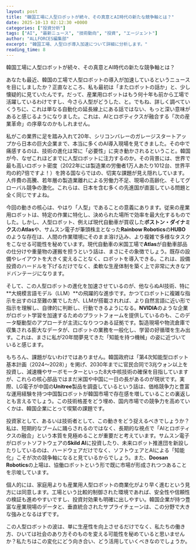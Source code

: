 ```yaml
---
layout: post
title: "韓国工場に人型ロボットが続々、その真意とAI時代の新たな競争軸とは？"
date: 2025-10-13 02:12:30 +0000
categories: ["投資分析"]
tags: ["AI", "最新ニュース", "技術動向", "投資", "エージェント"]
author: "ALLFORCES編集部"
excerpt: "韓国工場、人型ロボ導入加速について詳細に分析します。"
reading_time: 8
---
```


韓国工場に人型ロボットが続々、その真意とAI時代の新たな競争軸とは？

あなたも最近、韓国の工場で人型ロボットの導入が加速しているというニュースを目にしましたか？正直なところ、私も最初は「またロボットの話か」と、少し懐疑的に見ていたんです。だって、産業用ロボットはもう何十年も前から工場で活躍しているわけですし、今さら人型がどうした、と。でもね、詳しく調べていくうちに、これは単なる自動化の延長線上にある話ではない、もっと深い意味があると感じるようになりました。これは、AIとロボティクスが融合する「次の産業革命」の序章なのかもしれません。

私がこの業界に足を踏み入れて20年、シリコンバレーのガレージスタートアップから日本の巨大企業まで、本当に多くのAI導入現場を見てきました。その中で痛感するのは、技術の進化は常に「必要性」に突き動かされるということ。韓国が今、なぜこれほどまでに人型ロボットに注力するのか。その背景には、世界で最も高いロボット密度（2022年には製造業の労働者1万人あたり1012台、世界平均の約7倍ですよ！）を誇る国ならではの、切実な課題が見え隠れしています。人件費の高騰、若年層の製造業離れによる労働力不足、現場の高齢化、そしてグローバル競争の激化。これらは、日本を含む多くの先進国が直面している問題と全く同じですよね。

今回の動きの核心は、やはり「人型」であることの意義にあります。従来の産業用ロボットは、特定の作業に特化し、決められた場所で効率を最大化するものでした。しかし、人型ロボット、例えば現代自動車が買収した**ボストン・ダイナミクス**の**Atlas**や、サムスン電子が筆頭株主となった**Rainbow Robotics**の**HUBO**のような存在は、人間の作業環境にそのまま溶け込み、より複雑で多様なタスクをこなせる可能性を秘めています。現代自動車の米国工場で**Atlas**が自動車部品の仕分けや重量物の運搬を担うという話は、まさにその象徴でしょう。既存の設備やレイアウトを大きく変えることなく、ロボットを導入できる。これは、設備投資のハードルを下げるだけでなく、柔軟な生産体制を築く上で非常に大きなアドバンテージになります。

そして、この人型ロボットの進化を加速させているのが、他ならぬAI技術、特に**大規模言語モデル（LLM）**の飛躍的な進歩です。かつてロボットに複雑な指示を出すのは至難の業でしたが、LLMが搭載されれば、より自然言語に近い形で指示を理解し、自律的に判断し、行動できるようになる。**NVIDIA**のような企業がロボット学習を加速するためのプラットフォームを提供しているのも、このデータ駆動型のアプローチが主流になりつつある証拠です。製造現場や物流倉庫で収集される膨大なデータが、ロボットの業務を一般化し、学習の好循環を生み出す。これは、まさに私が20年間夢見てきた「知能を持つ機械」の姿に近づいていると感じます。

もちろん、課題がないわけではありません。韓国政府は「第4次知能型ロボット基本計画（2024～2028）」を掲げ、2030年までに官民合同で3兆ウォン以上を投資し、減速機やサーボモーターといった8大中核技術の確保を目指していますが、これらの核心部品ではまだ米国や中国に一日の長があるのが現状です。実際、LG電子が中国の**Unitree**製品を調査しているという話は、価格競争力と豊富な運用経験を持つ中国製ロボットが韓国市場で存在感を増していることの裏返しとも言えるでしょう。この技術格差をどう埋め、国内市場での競争力を高めていくかは、韓国企業にとって喫緊の課題です。

投資家として、あるいは技術者として、この動きをどう捉えるべきでしょうか？私は、短期的なブームに踊らされるのではなく、長期的な視点で「AIとロボティクスの融合」という本質を見極めることが重要だと考えています。サムスン電子がロボットソフトウェアの**Skild AI**に投資したり、未来ロボット推進団を新設したりしているのは、ハードウェアだけでなく、ソフトウェアとAIによる「知能化」こそが次の競争軸になると見ているからでしょう。また、**Doosan Robotics**の上場は、協働ロボットという形で既に市場が形成されつつあることを示唆しています。

個人的には、家庭用よりも産業用人型ロボットの商業化がより早く進むという見方には同意します。工場という比較的制御された環境であれば、安全性や信頼性の検証も進めやすいですし、投資対効果も明確に出しやすい。韓国企業が持つ豊富な産業現場のデータと、垂直統合されたサプライチェーンは、この分野で大きな強みとなるはずです。

この人型ロボットの波は、単に生産性を向上させるだけでなく、私たちの働き方、ひいては社会のあり方そのものを変える可能性を秘めていると思いませんか？私たちはこの変化にどう向き合い、どう活用していくべきなのでしょうか。

